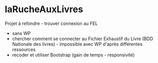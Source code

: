 # laRucheAuxLivres
Projet à refondre - trouver connexion au FEL

<ul>

  <li>sans WP</li>
  <li>chercher comment se connecter au Fichier Exhaustif du Livre (BDD Nationale des livres) - impossible avec WP d'après différentes ressources</li>
  <li>recoder et utiliser Bootstrap (gain de temps - responsivité)</li>
</ul>
